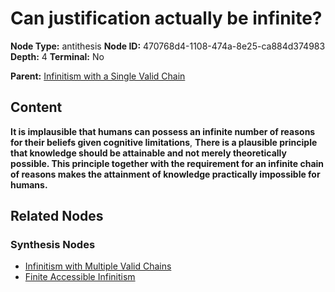 # Can justification actually be infinite?

**Node Type:** antithesis
**Node ID:** 470768d4-1108-474a-8e25-ca884d374983
**Depth:** 4
**Terminal:** No

**Parent:** [Infinitism with a Single Valid Chain](infinitism-with-a-single-valid-chain-synthesis-295e6e78-6b6f-480b-92f7-e21da2958cd0.md)

## Content

**It is implausible that humans can possess an infinite number of reasons for their beliefs given cognitive limitations**, **There is a plausible principle that knowledge should be attainable and not merely theoretically possible. This principle together with the requirement for an infinite chain of reasons makes the attainment of knowledge practically impossible for humans.**

## Related Nodes

### Synthesis Nodes

- [Infinitism with Multiple Valid Chains](infinitism-with-multiple-valid-chains-synthesis-b3adffde-c871-4263-becb-e2875d23a545.md)
- [Finite Accessible Infinitism](finite-accessible-infinitism-synthesis-43411a30-074b-4684-abce-9e79fdfc627b.md)
